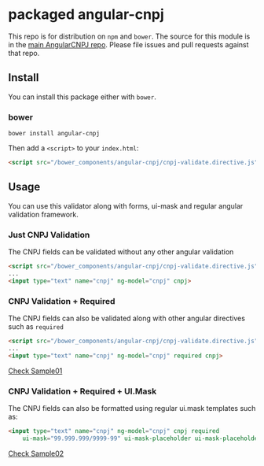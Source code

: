 # packaged angular-cnpj

This repo is for distribution on `npm` and `bower`. The source for this module is in the
[main AngularCNPJ repo](https://github.com/dynamicflow/angular-cnpj).
Please file issues and pull requests against that repo.

## Install

You can install this package either with `bower`.

### bower

```shell
bower install angular-cnpj
```

Then add a `<script>` to your `index.html`:

```html
<script src="/bower_components/angular-cnpj/cnpj-validate.directive.js"></script>
```

## Usage

You can use this validator along with forms, ui-mask and regular angular validation framework.

### Just CNPJ Validation

The CNPJ fields can be validated without any other angular validation

```html
<script src="/bower_components/angular-cnpj/cnpj-validate.directive.js"></script>
... 
<input type="text" name="cnpj" ng-model="cnpj" cnpj>
```

### CNPJ Validation + Required

The CNPJ fields can also be validated along with other angular directives such as `required` 

```html
<script src="/bower_components/angular-cnpj/cnpj-validate.directive.js"></script>
... 
<input type="text" name="cnpj" ng-model="cnpj" required cnpj>
```

[Check Sample01](https://rawgit.com/dynamicflow/angular-cnpj/master/examples/sample01/index.html)

### CNPJ Validation + Required + UI.Mask

The CNPJ fields can also be formatted using regular ui.mask templates such as:
 
```html
<input type="text" name="cnpj" ng-model="cnpj" cnpj required
    ui-mask="99.999.999/9999-99" ui-mask-placeholder ui-mask-placeholder-char="_" >
```

[Check Sample02](https://rawgit.com/dynamicflow/angular-cnpj/master/examples/sample02/index.html)